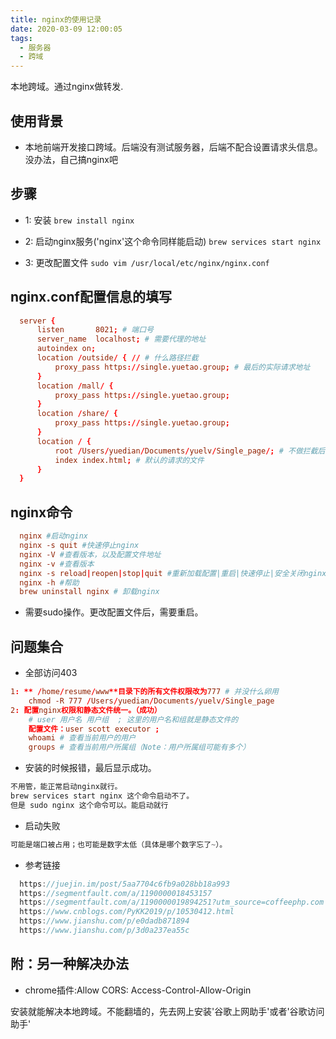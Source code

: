 ```yaml
---
title: nginx的使用记录
date: 2020-03-09 12:00:05
tags: 
  - 服务器
  - 跨域
---
```


本地跨域。通过nginx做转发.

<!-- more -->

## 使用背景

+ 本地前端开发接口跨域。后端没有测试服务器，后端不配合设置请求头信息。没办法，自己搞nginx吧

## 步骤

+ 1: 安装
`brew install nginx`

+ 2: 启动nginx服务('nginx'这个命令同样能启动)
`brew services start nginx`

+ 3: 更改配置文件
`sudo vim /usr/local/etc/nginx/nginx.conf`

## nginx.conf配置信息的填写

```conf
  server {
      listen       8021; # 端口号
      server_name  localhost; # 需要代理的地址
      autoindex on;
      location /outside/ { // # 什么路径拦截
          proxy_pass https://single.yuetao.group; # 最后的实际请求地址
      }
      location /mall/ {
          proxy_pass https://single.yuetao.group;
      }
      location /share/ {
          proxy_pass https://single.yuetao.group;
      }
      location / {
          root /Users/yuedian/Documents/yuelv/Single_page/; # 不做拦截后，取本地的文件
          index index.html; # 默认的请求的文件
      }
  }
```

## nginx命令

```conf
  nginx #启动nginx
  nginx -s quit #快速停止nginx
  nginx -V #查看版本，以及配置文件地址
  nginx -v #查看版本
  nginx -s reload|reopen|stop|quit #重新加载配置|重启|快速停止|安全关闭nginx
  nginx -h #帮助
  brew uninstall nginx # 卸载nginx
```

+ 需要sudo操作。更改配置文件后，需要重启。

## 问题集合

+ 全部访问403

```conf
1: ** /home/resume/www**目录下的所有文件权限改为777 # 并没什么卵用
    chmod -R 777 /Users/yuedian/Documents/yuelv/Single_page
2: 配置nginx权限和静态文件统一。（成功）
    # user 用户名 用户组  ; 这里的用户名和组就是静态文件的
    配置文件：user scott executor ;
    whoami # 查看当前用户的用户
    groups # 查看当前用户所属组（Note：用户所属组可能有多个）
```

+ 安装的时候报错，最后显示成功。

``` js
不用管，能正常启动nginx就行。
brew services start nginx 这个命令启动不了。
但是 sudo nginx 这个命令可以。能启动就行
```

+ 启动失败

```js
可能是端口被占用；也可能是数字太低（具体是哪个数字忘了~）。
```

+ 参考链接

```js
  https://juejin.im/post/5aa7704c6fb9a028bb18a993
  https://segmentfault.com/a/1190000018453157
  https://segmentfault.com/a/1190000019894251?utm_source=coffeephp.com
  https://www.cnblogs.com/PyKK2019/p/10530412.html
  https://www.jianshu.com/p/e0dadb871894
  https://www.jianshu.com/p/3d0a237ea55c
```

## 附：另一种解决办法

+ chrome插件:Allow CORS: Access-Control-Allow-Origin

安装就能解决本地跨域。不能翻墙的，先去网上安装'谷歌上网助手'或者'谷歌访问助手'
